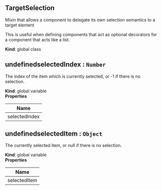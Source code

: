 <a name="TargetSelection"></a>
## TargetSelection
Mixin that allows a component to delegate its own selection
semantics to a target element

This is useful when defining components that act as optional decorators for a
component that acts like a list.

**Kind**: global class  
<a name="undefinedselectedIndex"></a>
## undefinedselectedIndex : <code>Number</code>
The index of the item which is currently selected, or -1 if there is no
selection.

**Kind**: global variable  
**Properties**

| Name |
| --- |
| selectedIndex | 

<a name="undefinedselectedItem"></a>
## undefinedselectedItem : <code>Object</code>
The currently selected item, or null if there is no selection.

**Kind**: global variable  
**Properties**

| Name |
| --- |
| selectedItem | 

